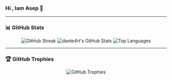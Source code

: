 ### Hi , Iam Asep 👋

---

### 📊 GitHub Stats
<p align="center">
  <img src="https://github-readme-streak-stats.herokuapp.com/?user=0xasep&theme=radical" alt="GitHub Streak"/>
  <img src="https://github-readme-stats.vercel.app/api?username=0xasep&show_icons=true&theme=radical" alt="dante4rt's GitHub Stats"/>
  <img src="https://github-readme-stats.vercel.app/api/top-langs/?username=0xasep&theme=radical&layout=compact" alt="Top Languages"/>
</p>

---

### 🏆 GitHub Trophies
<p align="center">
  <img src="https://github-profile-trophy.vercel.app/?username=0xasep&theme=radical&column=7" alt="GitHub Trophies"/>
</p>
